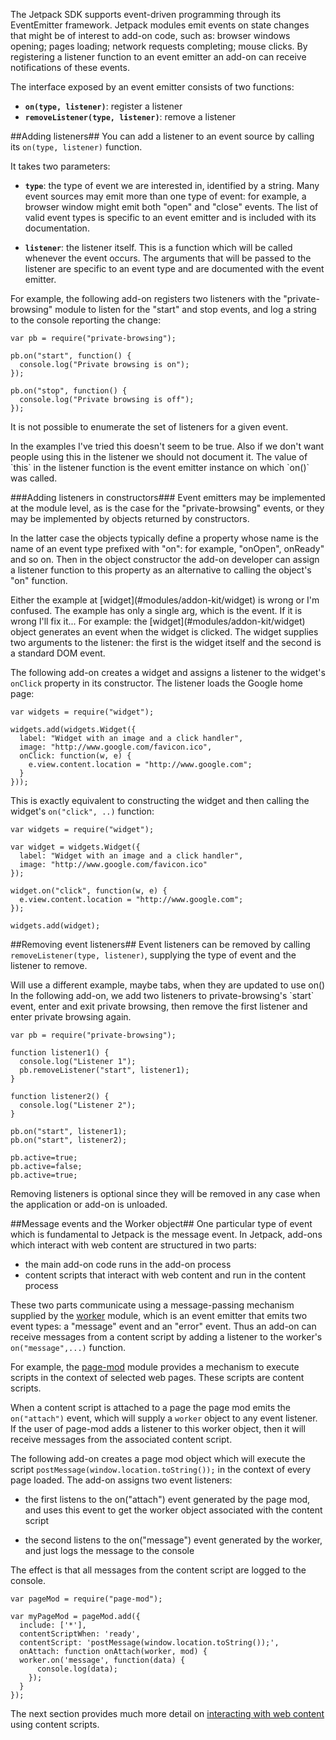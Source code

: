 The Jetpack SDK supports event-driven programming through its EventEmitter
framework. Jetpack modules emit events on state changes that might be of
interest to add-on code, such as: browser windows opening; pages loading;
network requests completing; mouse clicks. By registering a listener
function to an event emitter an add-on can receive notifications of these
events.

The interface exposed by an event emitter consists of two functions:

* **`on(type, listener)`**: register a listener
* **`removeListener(type, listener)`**: remove a listener

##Adding listeners##
You can add a listener to an event source by calling its `on(type, listener)`
function.

It takes two parameters:

* **`type`**: the type of event we are interested in, identified by a string.
Many event sources may emit more than one type of event: for example, a browser
window might emit both "open" and "close" events. The list of valid event types
is specific to an event emitter and is included with its documentation.

* **`listener`**: the listener itself. This is a function which will be called
whenever the event occurs. The arguments that will be passed to the listener
are specific to an event type and are documented with the event emitter.

For example, the following add-on registers two listeners with the
"private-browsing" module to listen for the "start" and stop events, and log a
string to the console reporting the change:

    var pb = require("private-browsing");

    pb.on("start", function() {
      console.log("Private browsing is on");
    });

    pb.on("stop", function() {
      console.log("Private browsing is off");
    });

It is not possible to enumerate the set of listeners for a given event.

<span class="aside">
In the examples I've tried this doesn't seem to be true. Also if we don't
want people using this in the listener we should not document it.
</span>
The value of `this` in the listener function is the event emitter instance on
which `on()` was called.

###Adding listeners in constructors###
Event emitters may be implemented at the module level, as is the case for the
"private-browsing" events, or they may be implemented by objects returned by
constructors.

In the latter case the objects typically define a property whose name is the
name of an event type prefixed with "on": for example, "onOpen", onReady" and
so on. Then in the object constructor the add-on developer can assign a
listener function to this property as an alternative to calling the object's
"on" function.

<span class="aside">
Either the example at [widget](#modules/addon-kit/widget) is wrong or I'm
confused. The example has only a single arg, which is the event. If it is wrong
I'll fix it...
</span>
For example: the [widget](#modules/addon-kit/widget) object generates an event
when the widget is clicked. The widget supplies two arguments to the listener:
the first is the widget itself and the second is a standard DOM event.

The following add-on creates a widget and assigns a listener to the
widget's `onClick` property in its constructor. The listener loads the Google
home page:

    var widgets = require("widget");

    widgets.add(widgets.Widget({
      label: "Widget with an image and a click handler",
      image: "http://www.google.com/favicon.ico",
      onClick: function(w, e) {
        e.view.content.location = "http://www.google.com";
      }
    }));

This is exactly equivalent to constructing the widget and then calling the
widget's `on("click", ..)` function:

    var widgets = require("widget");

    var widget = widgets.Widget({
      label: "Widget with an image and a click handler",
      image: "http://www.google.com/favicon.ico"
    });

    widget.on("click", function(w, e) {
      e.view.content.location = "http://www.google.com";
    });

    widgets.add(widget);

##Removing event listeners##
Event listeners can be removed by calling `removeListener(type, listener)`,
supplying the type of event and the listener to remove.

<span class="aside">
Will use a different example, maybe tabs, when they are updated to use on()
</span>
In the following add-on, we add two listeners to private-browsing's `start`
event, enter and exit private browsing, then remove the first listener and
enter private browsing again.

    var pb = require("private-browsing");

    function listener1() {
      console.log("Listener 1");
      pb.removeListener("start", listener1);
    }

    function listener2() {
      console.log("Listener 2");
    }

    pb.on("start", listener1);
    pb.on("start", listener2);

    pb.active=true;
    pb.active=false;
    pb.active=true;

Removing listeners is optional since they will be removed in any case
when the application or add-on is unloaded.

##Message events and the Worker object##
One particular type of event which is fundamental to Jetpack is the message
event. In Jetpack, add-ons which interact with web content are structured in
two parts:

* the main add-on code runs in the add-on process
* content scripts that interact with web content and run in the content process

These two parts communicate using a message-passing mechanism supplied by the
[worker](#modules/jetpack-code/content/worker) module, which is an event
emitter that emits two event types:
a "message" event and an "error" event. Thus an add-on can receive messages
from a content script by adding a listener to the worker's `on("message",...)`
function.

For example, the [page-mod](#modules/addon-kit/page-mod) module provides a
mechanism to execute scripts in the context of selected web pages. These
scripts are content scripts.

When a content script is attached to a page the
page mod emits the `on("attach")` event, which will supply a `worker` object
to any event listener. If the user of page-mod adds a listener to this worker
object, then it will receive messages from the associated content script.

The following add-on creates a page mod object which will execute the script
`postMessage(window.location.toString());` in the context of every page loaded.
The add-on assigns two event listeners:

* the first listens to the on("attach") event generated by the page mod, and
uses this event to get the worker object associated with the content script

* the second listens to the on("message") event generated by the worker, and
just logs the message to the console

The effect is that all messages from the content script are logged to the
console.

    var pageMod = require("page-mod");

    var myPageMod = pageMod.add({
      include: ['*'],
      contentScriptWhen: 'ready',
      contentScript: 'postMessage(window.location.toString());',
      onAttach: function onAttach(worker, mod) {
      worker.on('message', function(data) {
          console.log(data);
        });
      }
    });

The next section provides much more detail on [interacting with web
content](#guide/web-content) using content scripts.
